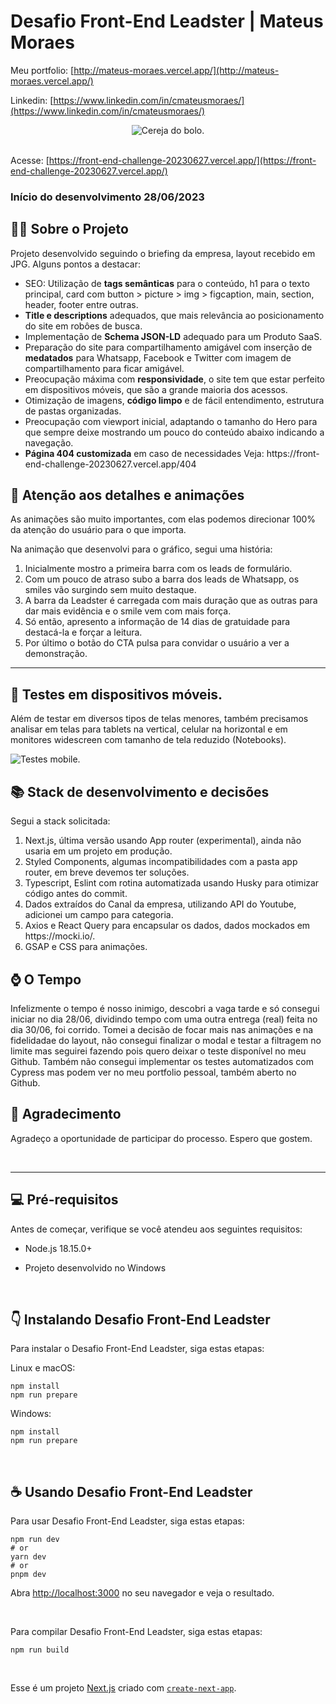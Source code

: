# Desafio Front-End Leadster | Mateus Moraes

Meu portfolio: [http://mateus-moraes.vercel.app/](http://mateus-moraes.vercel.app/)

Linkedin: [https://www.linkedin.com/in/cmateusmoraes/](https://www.linkedin.com/in/cmateusmoraes/)

<div align="center"><img src="https://front-end-challenge-20230627.vercel.app/image/mateusmoraes-leadster.gif" alt="Cereja do bolo."></div>

<br/>

Acesse: [https://front-end-challenge-20230627.vercel.app/](https://front-end-challenge-20230627.vercel.app/)

### Início do desenvolvimento 28/06/2023

## 🧑‍💻 Sobre o Projeto

Projeto desenvolvido seguindo o briefing da empresa, layout recebido em JPG. Alguns pontos a destacar:

<ul>
<li>SEO: Utilização de <strong>tags semânticas</strong> para o conteúdo, h1 para o texto principal, card com button > picture > img > figcaption, main, section, header, footer entre outras.</li>
<li><strong>Title e descriptions</strong> adequados, que mais relevância ao posicionamento do site em robôes de busca.</li>
<li>Implementação de <strong>Schema JSON-LD</strong> adequado para um Produto SaaS.</li>
<li>Preparação do site para compartilhamento amigável com inserção de <strong>medatados</strong> para Whatsapp, Facebook e Twitter com imagem de compartilhamento para ficar amigável.</li>
<li>Preocupação máxima com <strong>responsividade</strong>, o site tem que estar perfeito em dispositivos móveis, que são a grande maioria dos acessos.</li>
<li>Otimização de imagens, <strong>código limpo</strong> e de fácil entendimento, estrutura de pastas organizadas.</li>
<li>Preocupação com viewport inicial, adaptando o tamanho do Hero para que sempre deixe mostrando um pouco do conteúdo abaixo indicando a navegação.</li>
<li><strong>Página 404 customizada</strong> em caso de necessidades Veja: https://front-end-challenge-20230627.vercel.app/404</li>
</ul>

## 🎨 Atenção aos detalhes e animações

As animações são muito importantes, com elas podemos direcionar 100% da atenção do usuário para o que importa.

Na animação que desenvolvi para o gráfico, segui uma história:

<ol>
<li>Inicialmente mostro a primeira barra com os leads de formulário.</li>
<li>Com um pouco de atraso subo a barra dos leads de Whatsapp, os smiles vão surgindo sem muito destaque.</li>
<li>A barra da Leadster é carregada com mais duração que as outras para dar mais evidência e o smile vem com mais força.</li>
<li>Só então, apresento a informação de 14 dias de gratuidade para destacá-la e forçar a leitura.</li>
<li>Por último o botão do CTA pulsa para convidar o usuário a ver a demonstração.</li>
</ol>

---

## 📱 Testes em dispositivos móveis.

Além de testar em diversos tipos de telas menores, também precisamos analisar em telas para tablets na vertical, celular na horizontal e em monitores widescreen com tamanho de tela reduzido (Notebooks).

<img src="https://front-end-challenge-20230627.vercel.app/image/teste-responsivo.jpg" alt="Testes mobile.">

## 📚 Stack de desenvolvimento e decisões

Segui a stack solicitada:

<ol>
<li>Next.js, última versão usando App router (experimental), ainda não usaria em um projeto em produção.</li>
<li>Styled Components, algumas incompatibilidades com a pasta app router, em breve devemos ter soluções.</li>
<li>Typescript, Eslint com rotina automatizada usando Husky para otimizar código antes do commit.</li>
<li>Dados extraídos do Canal da empresa, utilizando API do Youtube, adicionei um campo para categoria.</li>
<li>Axios e React Query para encapsular os dados, dados mockados em https://mocki.io/.</li>
<li>GSAP e CSS para animações.</li>
</ol>

## ⌚️ O Tempo

Infelizmente o tempo é nosso inimigo, descobri a vaga tarde e só consegui iniciar no dia 28/06, dividindo tempo com uma outra entrega (real) feita no dia 30/06, foi corrido. Tomei a decisão de focar mais nas animações e na fidelidadae do layout, não consegui finalizar o modal e testar a filtragem no limite mas seguirei fazendo pois quero deixar o teste disponível no meu Github.
Também não consegui implementar os testes automatizados com Cypress mas podem ver no meu portfolio pessoal, também aberto no Github.

## 💼 Agradecimento

Agradeço a oportunidade de participar do processo. Espero que gostem.

<br/>

---

## 💻 Pré-requisitos

Antes de começar, verifique se você atendeu aos seguintes requisitos:

- Node.js 18.15.0+

- Projeto desenvolvido no Windows

<br/>

## 👇 Instalando Desafio Front-End Leadster

Para instalar o Desafio Front-End Leadster, siga estas etapas:

Linux e macOS:

```
npm install
npm run prepare
```

Windows:

```
npm install
npm run prepare
```

<br/>

## ☕ Usando Desafio Front-End Leadster

Para usar Desafio Front-End Leadster, siga estas etapas:

```
npm run dev
# or
yarn dev
# or
pnpm dev
```

Abra [http://localhost:3000](http://localhost:3000) no seu navegador e veja o resultado.

<br/>

Para compilar Desafio Front-End Leadster, siga estas etapas:

```
npm run build
```

<br/>

Esse é um projeto [Next.js](https://nextjs.org/) criado com [`create-next-app`](https://github.com/vercel/next.js/tree/canary/packages/create-next-app).
